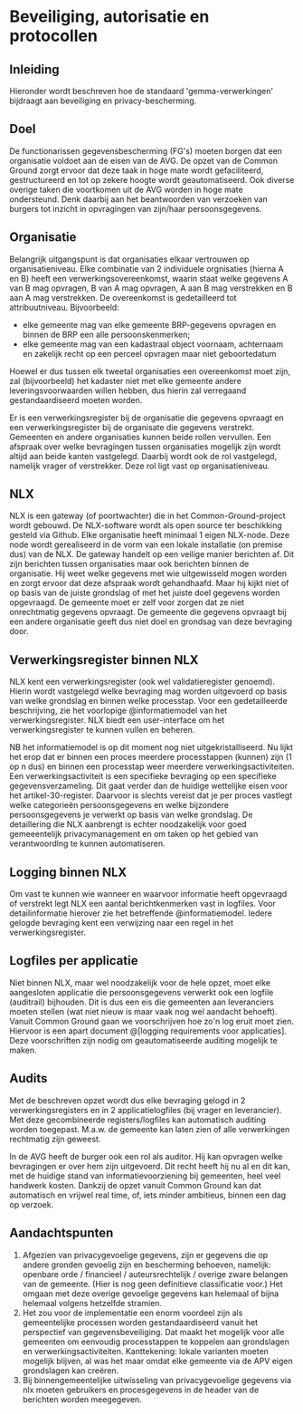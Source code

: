 # Beveiliging, autorisatie en protocollen

## Inleiding
Hieronder wordt beschreven hoe de standaard 'gemma-verwerkingen' bijdraagt aan beveiliging en privacy-bescherming. 

## Doel
De functionarissen gegevensbescherming (FG's) moeten borgen dat een organisatie voldoet aan de eisen van de AVG. De opzet van de Common Ground zorgt ervoor dat deze taak in hoge mate wordt gefaciliteerd, gestructureerd en tot op zekere hoogte wordt geautomatiseerd. Ook diverse overige taken die voortkomen uit de AVG worden in hoge mate ondersteund. Denk daarbij aan het beantwoorden van verzoeken van burgers tot inzicht in opvragingen van zijn/haar persoonsgegevens.

## Organisatie
Belangrijk uitgangspunt is dat organisaties elkaar vertrouwen op organisatieniveau. Elke combinatie van 2 individuele orgnisaties (hierna A en B) heeft een verwerkingsovereenkomst, waarin staat welke gegevens A van B mag opvragen, B van A mag opvragen, A aan B mag verstrekken en B aan A mag verstrekken. De overeenkomst is gedetailleerd tot attribuutniveau. 
Bijvoorbeeld:
- elke gemeente mag van elke gemeente BRP-gegevens opvragen en binnen de BRP een alle persoonskenmerken;
- elke gemeente mag van een kadastraal object voornaam, achternaam en zakelijk recht op een perceel opvragen maar niet geboortedatum 

Hoewel er dus tussen elk tweetal organisaties een overeenkomst moet zijn, zal (bijvoorbeeld) het kadaster niet met elke gemeente andere leveringsvoorwaarden willen hebben, dus hierin zal verregaand gestandaardiseerd moeten worden.

Er is een verwerkingsregister bij de organisatie die gegevens opvraagt en een verwerkingsregister bij de organisate die gegevens verstrekt. Gemeenten en andere organisaties kunnen beide rollen vervullen. Een afspraak over welke bevragingen tussen organisaties mogelijk zijn wordt altijd aan beide kanten vastgelegd. Daarbij wordt ook de rol vastgelegd, namelijk vrager of verstrekker. Deze rol ligt vast op organisatieniveau.

## NLX
NLX is een gateway (of poortwachter) die in het Common-Ground-project wordt gebouwd. De NLX-software wordt als open source ter beschikking gesteld via Github. Elke organisatie heeft minimaal 1 eigen NLX-node. Deze node wordt gerealiseerd in de vorm van een lokale installatie (on premise dus) van de NLX. De gateway handelt op een veilige manier berichten af. Dit zijn berichten tussen organisaties maar ook berichten binnen de organisatie. Hij weet welke gegevens met wie uitgewisseld mogen worden en zorgt ervoor dat deze afspraak wordt gehandhaafd. Maar hij kijkt niet of op basis van de juiste grondslag of met het juiste doel gegevens worden opgevraagd. De gemeente moet er zelf voor zorgen dat ze niet onrechtmatig gegevens opvraagt. De gemeente die gegevens opvraagt bij een andere organisatie geeft dus niet doel en grondsag van deze bevraging door.

## Verwerkingsregister binnen NLX
NLX kent een verwerkingsregister (ook wel validatieregister genoemd). Hierin wordt vastgelegd welke bevraging mag worden uitgevoerd op basis van welke grondslag en binnen welke processtap. Voor een gedetailleerde beschrijving, zie het voorlopige @informatiemodel van het verwerkingsregister. NLX biedt een user-interface om het verwerkingsregister te kunnen vullen en beheren.

NB het informatiemodel is op dit moment nog niet uitgekristalliseerd. Nu lijkt het erop dat er binnen een proces meerdere processtappen (kunnen) zijn (1 op n dus) en binnen een processtap weer meerdere verwerkingsactiviteiten. Een verwerkingsactiviteit is een specifieke bevraging op een specifieke gegevensverzameling. Dit gaat verder dan de huidige wettelijke eisen voor het artikel-30-register. Daarvoor is slechts vereist dat je per proces vastlegt welke categorieën persoonsgegevens en welke bijzondere persoonsgegevens je verwerkt op basis van welke grondslag. De detaillering die NLX aanbrengt is echter noodzakelijk voor goed gemeeentelijk privacymanagement en om taken op het gebied van verantwoordlng te kunnen automatiseren.

## Logging binnen NLX
Om vast te kunnen wie wanneer en waarvoor informatie heeft opgevraagd of verstrekt legt NLX een aantal berichtkenmerken vast in logfiles. Voor detailinformatie hierover zie het betreffende @informatiemodel. Iedere gelogde bevraging kent een verwijzing naar een regel in het verwerkingsregister.

## Logfiles per applicatie
Niet binnen NLX, maar wel noodzakelijk voor de hele opzet, moet elke aangesloten applicatie die persoonsgegevens verwerkt ook een logfile (auditrail) bijhouden. Dit is dus een eis die gemeenten aan leveranciers moeten stellen (wat niet nieuw is maar vaak nog wel aandacht behoeft). Vanuit Common Ground gaan we voorschrijven hoe zo'n log eruit moet zien. Hiervoor is een apart document @[logging requirements voor applicaties]. Deze voorschriften zijn nodig om geautomatiseerde auditing mogelijk te maken.

## Audits
Met de beschreven opzet wordt dus elke bevraging gelogd in 2 verwerkingsregisters en in 2 applicatielogfiles (bij vrager en leverancier). Met deze gecombineerde registers/logfiles kan automatisch auditing worden toegepast. M.a.w. de gemeente kan laten zien of alle verwerkingen rechtmatig zijn geweest.

In de AVG heeft de burger ook een rol als auditor. Hij kan opvragen welke bevragingen er over hem zijn uitgevoerd. Dit recht heeft hij nu al en dit kan, met de huidige stand van informatievoorziening bij gemeenten, heel veel handwerk kosten. Dankzij de opzet vanuit Common Ground kan dat automatisch en vrijwel real time, of, iets minder ambitieus, binnen een dag op verzoek.

## Aandachtspunten
1. Afgezien van privacygevoelige gegevens, zijn er gegevens die op andere gronden gevoelig zijn en bescherming behoeven, namelijk: openbare orde / financieel / auteursrechtelijk / overige zware belangen van de gemeente. (Hier is nog geen definitieve classificatie voor.) Het omgaan met deze overige gevoelige gegevens kan helemaal of bijna helemaal volgens hetzelfde stramien.
2. Het zou voor de implementatie een enorm voordeel zijn als gemeentelijke processen worden gestandaardiseerd vanuit het perspectief van gegevensbeveiliging. Dat maakt het mogelijk voor alle gemeenten om eenvoudig processtappen te koppelen aan grondslagen en verwerkingsactiviteiten. Kanttekening: lokale varianten moeten mogelijk blijven, al was het maar omdat elke gemeente via de APV eigen grondslagen kan creëren.
3. Bij binnengemeentelijke uitwisseling van privacygevoelige gegevens via nlx moeten gebruikers en procesgegevens in de header van de berichten worden meegegeven.
